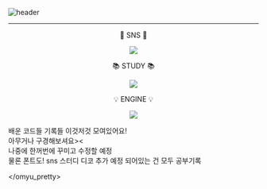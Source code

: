 ![header](https://capsule-render.vercel.app/api?type=waving&text=Druids&nbsp;Developer&fontSize=40&fontAlign=25&fontColor=FFFFFF&animation=fadeIn&height=170&fontAlignY=35&color=timeGradient)
 
***


<body> 
  <div align=center>

💬 SNS 💬
  
<a href="https://blog.naver.com/catoo_4" target="_blank"><img src="https://img.shields.io/badge/Naver Blog-03C75A?style=for-the-badge&logo=Naver&logoColor=white"></a>

📚 STUDY 📚
    
<img src="https://img.shields.io/badge/c%23-%23239120.svg?style=for-the-badge&logo=c-sharp&logoColor=white"> </a>

💡 ENGINE 💡

<img src="https://img.shields.io/badge/unity-%23000000.svg?style=for-the-badge&logo=unity&logoColor=white"> </a>

  </div>

</body>
</a>
<omyu_pretty>


배운 코드들 기록들 이것저것 모여있어요!  
아무거나 구경해보셔요><  
나중에 한꺼번에 꾸미고 수정할 예정  
물론 폰트도! sns 스터디 디코 추가 예정 
되어있는 건 모두 공부기록   

</omyu_pretty>



<!--
**SeungYeon04/SeungYeon04** is a ✨ _special_ ✨ repository because its `README.md` (this file) appears on your GitHub profile.

Here are some ideas to get you started:

- 🔭 I’m currently working on ...
- 🌱 I’m currently learning ...
- 👯 I’m looking to collaborate on ...
- 🤔 I’m looking for help with ...
- 💬 Ask me about ...
- 📫 How to reach me: ...
- 😄 Pronouns: ...
- ⚡ Fun fact: ...
폰트 어캐 
-->
